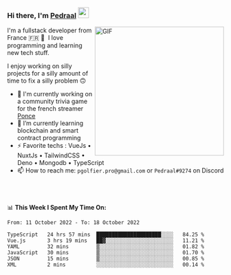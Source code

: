 ### Hi there, I'm <a href="https://pedraal.dev" target="_blank">Pedraal</a> <img src="https://media.giphy.com/media/hvRJCLFzcasrR4ia7z/giphy.gif" width="25px">
<img align="right" alt="GIF" src="https://pedraal.dev/avatar.png" width="300" height="300" />

I'm a fullstack developer from France 🇫🇷 🥖 &nbsp;I love programming and learning new
tech stuff.

I enjoy working on silly projects for a silly amount of time to fix a silly problem 🙃

- 🔭  I'm currently working on a community trivia game for the french streamer <a href="https://twitch.tv/ponce" target="_blank">Ponce</a>
- 🌱 I’m currently learning blockchain and smart contract programming
- ⚡ Favorite techs : VueJs &bull; NuxtJs &bull; TailwindCSS &bull; Deno &bull; Mongodb &bull; TypeScript
- 📫 How to reach me: `pgolfier.pro@gmail.com` or `Pedraal#9274` on Discord

<br>
<br>

📊 **This Week I Spent My Time On:**
<!--START_SECTION:waka-->

```text
From: 11 October 2022 - To: 18 October 2022

TypeScript   24 hrs 57 mins  █████████████████████░░░░   84.25 %
Vue.js       3 hrs 19 mins   ██▓░░░░░░░░░░░░░░░░░░░░░░   11.21 %
YAML         32 mins         ▒░░░░░░░░░░░░░░░░░░░░░░░░   01.82 %
JavaScript   30 mins         ▒░░░░░░░░░░░░░░░░░░░░░░░░   01.70 %
JSON         15 mins         ▒░░░░░░░░░░░░░░░░░░░░░░░░   00.85 %
XML          2 mins          ░░░░░░░░░░░░░░░░░░░░░░░░░   00.14 %
```

<!--END_SECTION:waka-->
